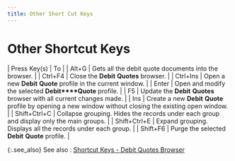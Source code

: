 ```yaml
---
title: Other Short Cut Keys
---
```


# Other Shortcut Keys


| Press Key(s) | To |
| Alt+G | Gets all the debit quote documents into the browser. |
| Ctrl+F4 | Close the **Debit** **Quotes**  browser. |
| Ctrl+Ins | Open a new **Debit** **Quote**  profile in the current window. |
| Enter | Open and modify the selected **Debit****Quote** profile. |
| F5 | Update the **Debit** **Quotes**  browser with all current changes made. |
| Ins | Create a new **Debit** **Quote**  profile by opening a new window without closing the existing open window. |
| Shift+Ctrl+C | Collapse grouping. Hides the records under each group and display  only the main groups. |
| Shift+Ctrl+E | Expand grouping. Displays all the records under each group. |
| Shift+F6 | Purge the selected **Debit** **Quote** profile. |



{:.see_also}
See also
: [Shortcut  Keys - Debit Quotes Browser]({{site.pp_baseurl}}/shortcut-keys/ret-doc-browser/dq-browser/short_cut_keys_debit_quotes_browser.html)
